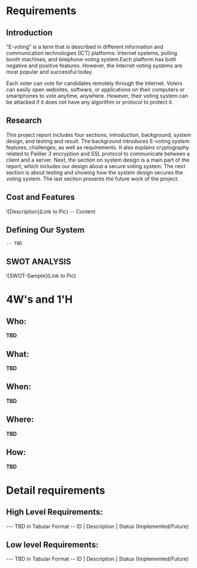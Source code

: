 # Requirements
## Introduction
 “E-voting” is a term that is described in different information and communication technologies (ICT) platforms: Internet systems, polling booth machines, and telephone voting system.Each platform has both negative and positive features. However, the Internet voting systems are most popular and successful today. 

Each voter can vote for candidates remotely through the Internet. Voters can easily open websites, software, or applications on their computers or smartphones to vote anytime, anywhere. However, their voting system can be attacked if it does not have any algorithm or protocol to protect it. 

## Research

This project report includes four sections, introduction, background, system design, and testing and result. The background introduces E-voting system features, challenges, as well as requirements. It also explains cryptography related to Paillier 3 encryption and SSL protocol to communicate between a client and a server. Next, the section on system design is a main part of the report, which includes our design about a secure voting system. The next section is about testing and showing how the system design secures the voting system. The last section presents the future work of the project.
 

## Cost and Features
![Description](Link to Pic)
-- Content 
## Defining Our System
    -- TBD
## SWOT ANALYSIS
![SWOT-Sample](Link to Pic)

# 4W&#39;s and 1&#39;H

## Who:

**TBD**

## What:

**TBD**

## When:

**TBD**

## Where:

**TBD**

## How:

**TBD**

# Detail requirements
## High Level Requirements:
--- TBD in Tabular Format 
-- ID | Description | Status (Implemented/Future)


##  Low level Requirements:
--- TBD in Tabular Format 
-- ID | Description | Status (Implemented/Future)